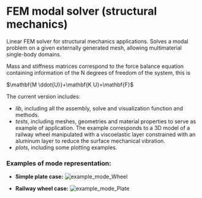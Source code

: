 # FEM modal solver (structural mechanics)

Linear FEM solver for structural mechanics applications. Solves a modal problem on a given externally generated mesh, allowing multimaterial single-body domains.

Mass and stiffness matrices correspond to the force balance equation containing information of the N degrees of freedom of the system, this is 

$\mathbf{M \ddot{U}}+\mathbf{K U}=\mathbf{F}$

The current version includes: 

* *lib*, including all the assembly, solve and visualization function and methods.
* *tests*, including meshes, geometries and material properties to serve as example of application. The example corresponds to a 3D model of a railway wheel manipulated with a viscoelastic layer constrained with an aluminum layer to reduce the surface mechanical vibration. 
* *plots*, including some plotting examples.

### Examples of mode representation: 

* **Simple plate case:**
![example_mode_Wheel](https://user-images.githubusercontent.com/92535468/164887157-5175ffca-6b09-4fce-a824-41712d63ef33.png)

* **Railway wheel case:**
![example_mode_Plate](https://user-images.githubusercontent.com/92535468/164887158-10cd4958-8b0e-49a7-bc92-c11262909028.png)

